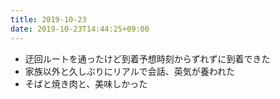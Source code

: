 ```yaml
---
title: 2019-10-23
date: 2019-10-23T14:44:25+09:00
---
```


- 迂回ルートを通ったけど到着予想時刻からずれずに到着できた
- 家族以外と久しぶりにリアルで会話、英気が養われた
- そばと焼き肉と、美味しかった
